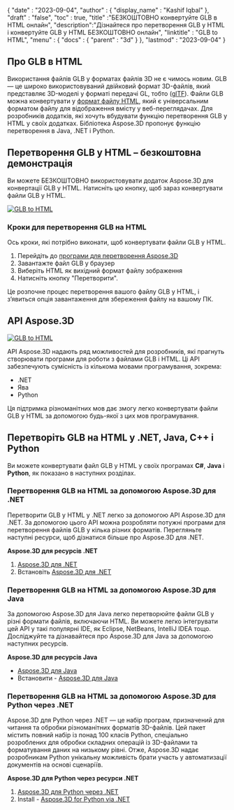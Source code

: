{
  "date" : "2023-09-04",
  "author" : {
    "display_name" : "Kashif Iqbal"
},
  "draft" : "false",
  "toc" : true,
  "title" :"БЕЗКОШТОВНО конвертуйте GLB в HTML онлайн",
  "description":"Дізнайтеся про перетворення GLB у HTML і конвертуйте GLB у HTML БЕЗКОШТОВНО онлайн",
  "linktitle" : "GLB to HTML",
  "menu" : {
    "docs" : {
      "parent" : "3d"
}
},
  "lastmod" : "2023-09-04"
}

## Про GLB в HTML

Використання файлів GLB у форматах файлів 3D не є чимось новим. GLB — це широко використовуваний двійковий формат 3D-файлів, який представляє 3D-моделі у форматі передачі GL, тобто ([glTF](/uk/3d/gltf/)). Файли GLB можна конвертувати у [формат файлу HTML](/uk/web/html/), який є універсальним форматом файлу для відображення вмісту у веб-переглядачах. Для розробників додатків, які хочуть вбудувати функцію перетворення GLB у HTML у своїх додатках. Бібліотека Aspose.3D пропонує функцію перетворення в Java, .NET і Python.

## Перетворення GLB у HTML – безкоштовна демонстрація

Ви можете БЕЗКОШТОВНО використовувати додаток Aspose.3D для конвертації GLB у HTML. Натисніть цю кнопку, щоб зараз конвертувати файли GLB у HTML.

[![GLB to HTML](../glb-to-html.png)](https://products.aspose.app/3d/conversion/glb-to-html)

### Кроки для перетворення GLB на HTML

Ось кроки, які потрібно виконати, щоб конвертувати файли GLB у HTML.

1. Перейдіть до [програми для перетворення Aspose.3D](https://products.aspose.app/3d/conversion/glb-to-html)
1. Завантажте файл GLB у браузер
1. Виберіть HTML як вихідний формат файлу зображення
1. Натисніть кнопку "Перетворити".

Це розпочне процес перетворення вашого файлу GLB у HTML, і з’явиться опція завантаження для збереження файлу на вашому ПК.

## API Aspose.3D

[![GLB to HTML](../try-aspose-3d.png)](https://products.aspose.com/3d/)

API Aspose.3D надають ряд можливостей для розробників, які прагнуть створювати програми для роботи з файлами GLB і HTML. Ці API забезпечують сумісність із кількома мовами програмування, зокрема:

- .NET
- Ява
- Python

Ця підтримка різноманітних мов дає змогу легко конвертувати файли GLB у HTML за допомогою будь-якої з цих мов програмування.

## Перетворіть GLB на HTML у .NET, Java, C++ і Python

Ви можете конвертувати файл GLB у HTML у своїх програмах **C#**, **Java** і **Python**, як показано в наступних розділах.

### Перетворення GLB на HTML за допомогою Aspose.3D для .NET

Перетворити GLB у HTML у .NET легко за допомогою API Aspose.3D для .NET. За допомогою цього API можна розробляти потужні програми для перетворення файлів GLB у кілька різних форматів. Перегляньте наступні ресурси, щоб дізнатися більше про Aspose.3D для .NET.

**Aspose.3D для ресурсів .NET**

1. [Aspose.3D для .NET](https://products.aspose.com/3d/net/)
1. Встановіть [Aspose.3D для .NET](https://docs.aspose.com/3d/net/installation/)

### Перетворення GLB на HTML за допомогою Aspose.3D для Java

За допомогою Aspose.3D для Java легко перетворюйте файли GLB у різні формати файлів, включаючи HTML. Ви можете легко інтегрувати цей API у такі популярні IDE, як Eclipse, NetBeans, IntelliJ IDEA тощо. Досліджуйте та дізнавайтеся про Aspose.3D для Java за допомогою наступних ресурсів.

**Aspose.3D для ресурсів Java**

* [Aspose.3D для Java](https://products.aspose.com/3d/java/)
* Встановити - [Aspose.3D для Java](https://docs.aspose.com/3d/java/installation/)

### Перетворення GLB на HTML за допомогою Aspose.3D для Python через .NET

Aspose.3D для Python через .NET — це набір програм, призначений для читання та обробки різноманітних форматів 3D-файлів. Цей пакет містить повний набір із понад 100 класів Python, спеціально розроблених для обробки складних операцій із 3D-файлами та форматування даних на низькому рівні. Отже, Aspose.3D надає розробникам Python унікальну можливість брати участь у автоматизації документів на основі сценаріїв.

**Aspose.3D для Python через ресурси .NET**

1. [Aspose.3D для Python через .NET](https://products.aspose.com/3d/python-net/)
1. Install - [Aspose.3D for Python via .NET](https://releases.aspose.com/3d/python-net/)
